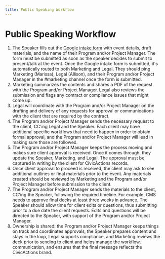 ```yaml
---
title: Public Speaking Workflow
---
```


# Public Speaking Workflow

1. The Speaker fills out the [Google intake form](https://docs.google.com/forms/d/e/1FAIpQLSdgSaZBZGqpIqdelav1dtJNhzRirAtCTeCpg1J4KPuckuyXVw/viewform) with event details, draft materials, and the name of their Program and/or Project Manager. The form must be submitted as soon as the speaker decides to submit to present/talk at the event. Once the Google intake form is submitted, it's automatically routed to both Marketing and Legal. They should ping Marketing (Marissa), Legal (Allison), and their Program and/or Project Manager in the #marketing channel once the form is submitted.
2. Marketing summarizes the contents and shares a PDF of the request with the Program and/or Project Manager. Legal also reviews the submission and flags any contract or compliance issues that might come up.
3. Legal will coordinate with the Program and/or Project Manager on the drafting and delivery of any requests for approval or communications with the client that are required by the contract.
4. The Program and/or Project Manager sends the necessary request to the client, CC'ing Legal and the Speaker. Each client may have additional specific workflows that need to happen in order to obtain formal approval, and the Program and/or Project Manager will lead in making sure those are followed.
5. The Program and/or Project Manager keeps the process moving and makes sure client approval is received. Once it comes through, they update the Speaker, Marketing, and Legal. The approval must be captured in writing by the client for CivicActions records.
6. Once client approval to proceed is received, the client may ask to see additional outlines or final materials prior to the event. Any materials created should be reviewed by Marketing and the Program and/or Project Manager before submission to the client.
7. The Program and/or Project Manager sends the materials to the client, CC'ing the Speaker, following the required timeline. For example, CMS needs to approve final decks at least three weeks in advance. The Speaker should allow time for client edits or questions, thus submitting prior to a due date the client requests. Edits and questions will be directed to the Speaker, with support of the Program and/or Project Manager.
8. Ownership is shared: the Program and/or Project Manager keeps things on track and coordinates approvals, the Speaker prepares content and stays in the loop, Legal supports compliance, and Marketing reviews the deck prior to sending to client and helps manage the workflow, communication, and ensures that the final message reflects the CivicActions brand.
